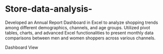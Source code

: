 # Store-data-analysis-
Developed an Annual Report Dashboard in Excel to analyze shopping trends among different demographics, channels, and age groups. Utilized pivot tables, charts, and advanced Excel functionalities to present monthly data comparisons between men and women shoppers across various channels.

 Dashboard View <a href = " https://github.com/gomkalevaishnavi/Store-data-analysis-/blob/main/Screenshot%202025-03-06%20152010.png"></a>

